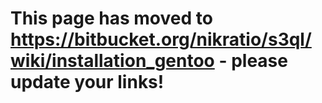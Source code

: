 # This page has moved to https://bitbucket.org/nikratio/s3ql/wiki/installation_gentoo - please update your links! #